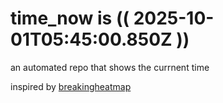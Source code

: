 # time_now is (( 2025-10-01T05:45:00.850Z ))

an automated repo that shows the currnent time

inspired by [breakingheatmap](https://github.com/breakingheatmap/breakingheatmap)